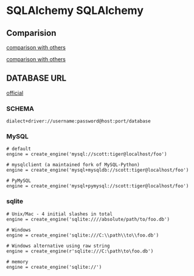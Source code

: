 
# SQLAlchemy SQLAlchemy

## Comparision 

[comparison with others](https://medium.com/pragmatech/orm-for-python-b63cfbc39e7f)

[comparison with others](https://www.pythoncentral.io/sqlalchemy-vs-orms/)

## DATABASE URL

[official](https://docs.sqlalchemy.org/en/14/core/engines.html#database-urls)

### SCHEMA
```
dialect+driver://username:password@host:port/database
```

### MySQL
```
# default
engine = create_engine('mysql://scott:tiger@localhost/foo')

# mysqlclient (a maintained fork of MySQL-Python)
engine = create_engine('mysql+mysqldb://scott:tiger@localhost/foo')

# PyMySQL
engine = create_engine('mysql+pymysql://scott:tiger@localhost/foo')
```

### sqlite
```
# Unix/Mac - 4 initial slashes in total
engine = create_engine('sqlite:////absolute/path/to/foo.db')

# Windows
engine = create_engine('sqlite:///C:\\path\\to\\foo.db')

# Windows alternative using raw string
engine = create_engine(r'sqlite:///C:\path\to\foo.db')

# memory
engine = create_engine('sqlite://')
```
